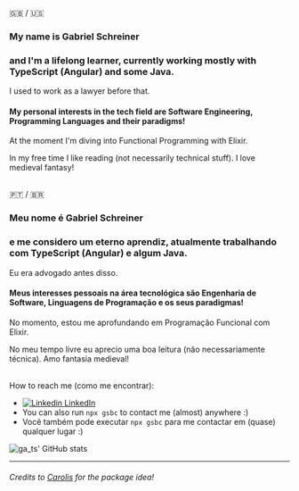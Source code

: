 
:uk: / :us:
### My name is **Gabriel Schreiner** 

### and I'm a lifelong learner, currently working mostly with TypeScript (Angular) and some Java. 
I used to work as a lawyer before that.

#### My personal interests in the tech field are Software Engineering, Programming Languages and their paradigms!
At the moment I'm diving into Functional Programming with Elixir.

In my free time I like reading (not necessarily technical stuff). I love medieval fantasy!
</br></br>

:portugal: / :brazil:
### Meu nome é **Gabriel Schreiner**

### e me considero um eterno aprendiz, atualmente trabalhando com TypeScript (Angular) e algum Java.
Eu era advogado antes disso.

#### Meus interesses pessoais na área tecnológica são Engenharia de Software, Linguagens de Programação e os seus paradigmas!
No momento, estou me aprofundando em Programação Funcional com Elixir.

No meu tempo livre eu aprecio uma boa leitura (não necessariamente técnica). Amo fantasia medieval!
</br><br>

How to reach me (como me encontrar):
  - [![Linkedin](https://i.stack.imgur.com/gVE0j.png) LinkedIn](https://www.linkedin.com/in/gabriel-schreiner)
  - You can also run `npx gsbc` to contact me (almost) anywhere :)
  - Você também pode executar `npx gsbc` para me contactar em (quase) qualquer lugar :)

![ga_ts' GitHub stats](https://github-readme-stats.vercel.app/api?username=gsbcamargo&show_icons=true&theme=radical)

---



###### Credits to [Carolis](https://github.com/Carolis) for the package idea!
